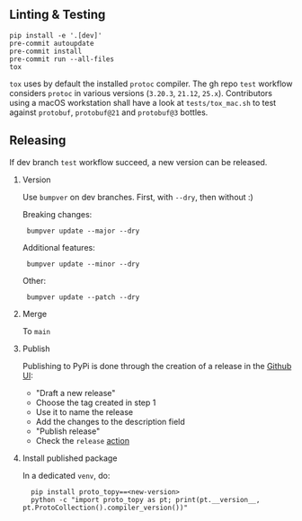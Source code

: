 ## Linting & Testing

    pip install -e '.[dev]'
    pre-commit autoupdate
    pre-commit install
    pre-commit run --all-files
    tox

`tox` uses by default the installed `protoc` compiler. The gh repo `test` workflow considers `protoc` in various versions (`3.20.3`, `21.12`, `25.x`).
Contributors using a macOS workstation shall have a look at `tests/tox_mac.sh` to test against `protobuf`, `protobuf@21` and `protobuf@3` bottles.
 
## Releasing

If dev branch `test` workflow succeed, a new version can be released.

1. Version

    Use `bumpver` on dev branches. First, with `--dry`, then without :)
    
    Breaking changes:
    
        bumpver update --major --dry
    
    Additional features:
    
        bumpver update --minor --dry
    
    Other:
    
        bumpver update --patch --dry

2. Merge

   To `main`

3. Publish

   Publishing to PyPi is done through the creation of a release in the [Github UI](https://github.com/decitre/python-proto-topy/releases):
   - "Draft a new release"
   - Choose the tag created in step 1
   - Use it to name the release
   - Add the changes to the description field
   - "Publish release"
   - Check the `release` [action](https://github.com/decitre/python-proto-topy/actions/workflows/release.yml)

4. Install published package

   In a dedicated `venv`, do:

         pip install proto_topy==<new-version>
         python -c "import proto_topy as pt; print(pt.__version__, pt.ProtoCollection().compiler_version())"
